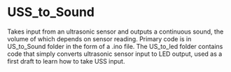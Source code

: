 # USS_to_Sound
 Takes input from an ultrasonic sensor and outputs a continuous sound, the volume of which depends on sensor reading.
Primary code is in US_to_Sound folder in the form of a .ino file. The US_to_led folder contains code that simply converts ultrasonic sensor input to LED output, used as a first draft to learn how to take USS input.
